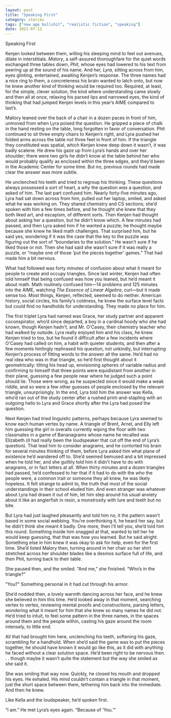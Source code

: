 ```yaml
---
layout: post
title: "Speaking First"
category: stories
tags: ["new age bullshit", "realistic fiction", "speaking"]
date: 2021-07-12
---
```


Speaking First 

Kenjen looked between them, willing his sleeping mind to feel out avenues, dilate in interstitials. *Malory*, a self-assured thoroughfare for the quiet words exchanged three tables down, *Phit*, whose eyes had lowered to his text from peering up at the sound of his name. And *her, Lyra*, sitting across from him, eyes glinting, entertained, awaiting Kenjen’s response. The three names had a nice ring to them, a concreteness his brain wanted to latch onto, but now he knew another kind of thinking would be required too. Required, at least, for the simple, clever solution, the kind where understanding came slowly and then all at once, relaxing his parsed lips and narrowed eyes, the kind of thinking that had jumped Kenjen levels in this year’s AIME compared to last’s.  

Mallory leaned over the back of a chair in a dozen paces in front of him, unmoved from when Lyra poised the question. He gripped a piece of chalk in the hand resting on the table, long forgotten in favor of conversation. Phit continued to sit three empty chairs to Kenjen’s right, and Lyra pushed her folded arms across the table not three feet in front of him. If the triangle they constituted was spatial, which Kenjen knew deep down it wasn’t, it was badly scalene. He drew his gaze up from Lyra’s hands and over her shoulder; there were two girls he didn’t know at the table behind her who would probably qualify as enclosed within the three edges, and they’d been in the Academic Center for some time. But no, previous rounds had made clear the answer was more subtle.  

He unclenched his teeth and tried to regroup his thinking. These questions always possessed a sort of heart, a *why* the question *was* a question, and asked of him. The last part confused him. Nearly forty-five minutes ago, Lyra had sat down across from him, pulled out her laptop, smiled, and asked what he was working on. They shared chemistry and CS sections; she’d spoken with him a few times before, and he thought she knew that they both liked art, and escapism, of different sorts. Then Kenjen had thought about asking her a question, but he didn’t know which. A few minutes had passed, and then Lyra asked him if he wanted a puzzle; he thought maybe because she knew he liked math challenges. That surprised him, but he said yes, wondering if it was the case that the key to the puzzle was figuring out the sort of “boundaries to the solution.” He wasn’t sure if he liked those or not. Then she had said she wasn’t sure if it was really a puzzle, or “maybe one of those ‘put the pieces together’ games.” That had made him a bit nervous.  

What had followed was forty minutes of confusion about what it meant for people to create and occupy triangles. Since last winter, Kenjen had often told himself that being confused was how you leaned, but he’d meant it about math. Math routinely confused him—14 problems and 125 minutes into the AIME, watching *The Essence of Linear Algebra*, curl—but it made sense too. Most things, Kenjen, reflected, seemed to do neither. American history, social circles, his family’s coldness, he knew the surface level facts but could find no handholds for understanding. They made no place for him.  

The first triplet Lyra had named was Grace, her study partner and apparent coconspirator, who’d since departed, a boy in a cardinal hoody who she had known, though Kenjen hadn’t, and Mr. O'Casey, their chemistry teacher who had walked by outside. Lyra really enjoyed him and his class, he knew. Kenjen tried to too, but he found it difficult after a few incidents where O'Casey had called on him, a habit with quieter students, and then after a few moments hintingly rephrased his question, not unkindly, but interrupting Kenjen’s process of fitting words to the answer all the same. He’d had no real idea who was in that triangle, so he’d first thought about it geometrically: tilting his head up, envisioning spheres of variable radius and confirming to himself that three points were equidistant from another in their plane, guessing a few people near where he judged such a point should lie. Those were wrong, as he suspected since it would make a weak riddle, and so were a few other guesses of people enclosed by the relevant triangle, unsurprisingly. In the end, Lyra told him the answer was Kella, who’d ran out of the study center after a rushed print-and-stapling with an outgoing hello to Lyra and Grace shortly after the Lyra had posed the question.  

Next Kenjen had tried linguistic patterns, perhaps because Lyra seemed to know each human vertex by name. A triangle of Brent, Arnel, and Elly left him guessing the girl in overalls currently wiping the floor with two classmates in a game of Bananagrams whose name he recalled was Elizabeth (it had really been the loudspeaker that cut off the end of Lyra’s question). That lead him to consider anagrams, and he contorted his brain for several minutes thinking of them, before Lyra asked him what plane of existence he’d wandered off to. She’d seemed bemused and a bit impressed when he told her, and she guiltily told him it didn’t have to do with anagrams, or in fact letters at all. When thirty minutes and a dozen triangles had passed, he’d confessed to her that if it had to do with the *who* the people were, a common trait or someone they all knew, he was likely hopeless. It felt strange to admit to, the truth that most of the social understandings in their school eluded him. And even stranger was whatever about Lyra had drawn it out of him, let him step around his usual anxiety about it like an anglerfish in resin, a monstrosity with lure and teeth but no bite.  

But Lyra had just laughed pleasantly and told him no, it the pattern wasn’t based in some social webbing. You’re overthinking it, he heard her say, but he didn’t think she meant it badly. One more, then I’ll tell you, she’d told him this round. Something inside him snagged at that, wanted to tell her he would keep guessing, that that was how you learned. But he said alright. Something else in him knew it was okay to ask for help, even for the first time. She’d listed Malory then, turning around in her chair so her shirt stretched across her shoulder blades like a desmos surface full of life, and then Phit, turning back to their table.  

She paused then, and the smiled. “And me,” she finished. “Who’s in the triangle?” 

“You?” Something personal in it had cut through his armor.  

She’d nodded then, a lovely warmth dancing across her face, and he knew she believed in him this time. He’d looked away in that moment, searching vertex to vertex, reviewing mental proofs and constructions, parsing letters, wondering what it meant for him that she knew so many names he did not. He’d tried to intuit, to feel some pattern in the three names, in the spaces around them and the people within, casting his gaze around the room intensely, to little end.  

All that had brought him here, unclenching his teeth, softening his gaze, scrambling for a handhold. When she’d said the game was to put the pieces together, he should have known it would go like this, as it did with anything he faced without a clear solution space. He’d been right to be nervous then. . . though maybe it wasn’t quite the statement but the way she smiled as she said it.  

She was smiling that way now. Quickly, he closed his mouth and dropped his eyes. He exhaled. His mind couldn’t contain a triangle in that moment, just the short space between them, tethering him back into the immediate. And then he knew.  

Like Kella and the loudspeaker, he’d spoken first.  

“I am.” He met Lyra’s eyes again. “Because of ‘You.’” 

 

 

